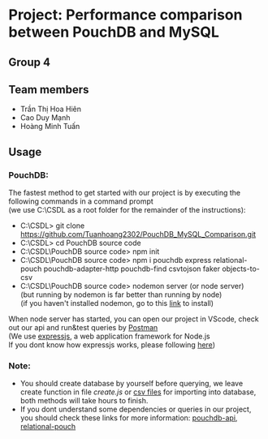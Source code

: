# Project: Performance comparison between PouchDB and MySQL

## Group 4

## Team members ##
   * Trần Thị Hoa Hiên
   * Cao Duy Mạnh
   * Hoàng Minh Tuấn

## Usage
  ### PouchDB:
  The fastest method to get started with our project is by executing the following commands in a command prompt<br/>
  (we use C:\CSDL as a root folder for the remainder of the instructions):
  * C:\CSDL> git clone https://github.com/Tuanhoang2302/PouchDB_MySQL_Comparison.git
  * C:\CSDL> cd PouchDB source code
  * C:\CSDL\PouchDB source code> npm init
  * C:\CSDL\PouchDB source code> npm i pouchdb express relational-pouch pouchdb-adapter-http pouchdb-find csvtojson faker objects-to-csv
  * C:\CSDL\PouchDB source code> nodemon server (or node server) <br/>
  (but running by nodemon is far better than running by node) <br /> 
  (if you haven't installed nodemon, go to this [link](https://www.npmjs.com/package/nodemon) to install) <br />
  
  When node server has started, you can open our project in VScode, check out our api and run&test queries by [Postman](https://www.postman.com/) <br />
  (We use [expressjs](https://www.npmjs.com/package/express), a web application framework for Node.js <br/>
  If you dont know how expressjs works, please following [here](https://expressjs.com/))
  
  ### Note:
  * You should create database by yourself before querying, we leave create function in file *create.js* or [csv files](https://drive.google.com/drive/u/0/folders/1Z_FXOoutjGskmmD35FKmuDDf339RYZLw) for importing into database, both methods will take hours to finish. 
  * If you dont understand some dependencies or queries in our project, you should check these links for more information: [pouchdb-api](https://pouchdb.com/api.html), [relational-pouch](https://github.com/pouchdb-community/relational-pouch)
  
   
   
